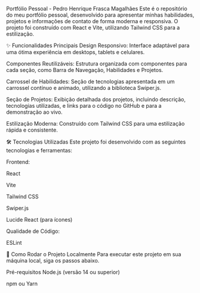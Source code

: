 Portfólio Pessoal - Pedro Henrique Frasca Magalhães
Este é o repositório do meu portfólio pessoal, desenvolvido para apresentar minhas habilidades, projetos e informações de contato de forma moderna e responsiva. O projeto foi construído com React e Vite, utilizando Tailwind CSS para a estilização.

✨ Funcionalidades Principais
Design Responsivo: Interface adaptável para uma ótima experiência em desktops, tablets e celulares.

Componentes Reutilizáveis: Estrutura organizada com componentes para cada seção, como Barra de Navegação, Habilidades e Projetos.

Carrossel de Habilidades: Seção de tecnologias apresentada em um carrossel contínuo e animado, utilizando a biblioteca Swiper.js.

Seção de Projetos: Exibição detalhada dos projetos, incluindo descrição, tecnologias utilizadas, e links para o código no GitHub e para a demonstração ao vivo.

Estilização Moderna: Construído com Tailwind CSS para uma estilização rápida e consistente.

🛠️ Tecnologias Utilizadas
Este projeto foi desenvolvido com as seguintes tecnologias e ferramentas:

Frontend:

React

Vite

Tailwind CSS

Swiper.js

Lucide React (para ícones)

Qualidade de Código:

ESLint

🚀 Como Rodar o Projeto Localmente
Para executar este projeto em sua máquina local, siga os passos abaixo.

Pré-requisitos
Node.js (versão 14 ou superior)

npm ou Yarn
